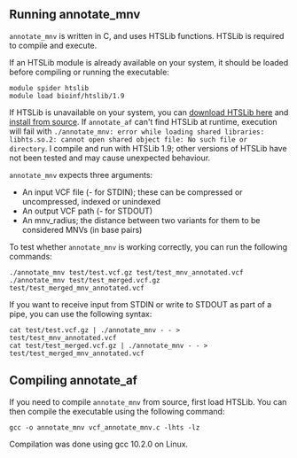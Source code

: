 ## Running annotate_mnv

```annotate_mnv``` is written in C, and uses HTSLib functions. HTSLib is required to compile and execute.

If an HTSLib module is already available on your system, it should be loaded before compiling or running the executable:

```
module spider htslib
module load bioinf/htslib/1.9
```

If HTSLib is unavailable on your system, you can [download HTSLib here](https://www.htslib.org/download/) and [install from source](https://github.com/samtools/htslib/blob/develop/INSTALL). If ```annotate_af``` can't find HTSLib at runtime, execution will fail with ```./annotate_mnv: error while loading shared libraries: libhts.so.2: cannot open shared object file: No such file or directory```. I compile and run with HTSLib 1.9; other versions of HTSLib have not been tested and may cause unexpected behaviour.

```annotate_mnv``` expects three arguments:
* An input VCF file (- for STDIN); these can be compressed or uncompressed, indexed or unindexed
* An output VCF path (- for STDOUT)
* An mnv_radius; the distance between two variants for them to be considered MNVs (in base pairs)

To test whether ```annotate_mnv``` is working correctly, you can run the following commands:

```
./annotate_mnv test/test.vcf.gz test/test_mnv_annotated.vcf
./annotate_mnv test/test_merged.vcf.gz test/test_merged_mnv_annotated.vcf
```

If you want to receive input from STDIN or write to STDOUT as part of a pipe, you can use the following syntax:

```
cat test/test.vcf.gz | ./annotate_mnv - - > test/test_mnv_annotated.vcf
cat test/test_merged.vcf.gz | ./annotate_mnv - - > test/test_merged_mnv_annotated.vcf
```

## Compiling annotate_af

If you need to compile ```annotate_mnv``` from source, first load HTSLib. You can then compile the executable using the following command:

```gcc -o annotate_mnv vcf_annotate_mnv.c -lhts -lz```

Compilation was done using gcc 10.2.0 on Linux.
